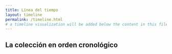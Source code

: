 ```yaml
---
title: Línea del tiempo
layout: timeline
permalink: /timeline.html
# a timeline visualization will be added below the content in this file
---
```


## La colección en orden cronológico
